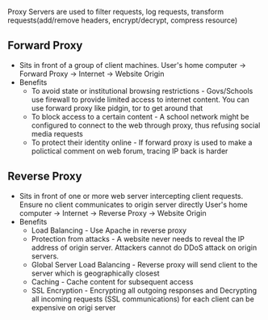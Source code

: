 Proxy Servers are used to filter requests, log requests, transform requests(add/remove headers, encrypt/decrypt, compress resource)

## Forward Proxy
* Sits in front of a group of client machines. User's home computer -> Forward Proxy -> Internet -> Website Origin
* Benefits
  * To avoid state or institutional browsing restrictions - Govs/Schools use firewall to provide limited access to internet content.
    You can use forward proxy like pidgin, tor to get around that
  * To block access to a certain content - A school network might be configured to connect to the web through proxy, thus refusing social media requests
  * To protect their identity online - If forward proxy is used to make a polictical comment on web forum, tracing IP back is harder
  
## Reverse Proxy

* Sits in front of one or more web server intercepting client requests. Ensure no client communicates to origin server directly
  User's home computer -> Internet -> Reverse Proxy -> Website Origin
* Benefits
  * Load Balancing - Use Apache in reverse proxy
  * Protection from attacks - A website never needs to reveal the IP address of origin server. Attackers cannot do DDoS attack on origin servers.
  * Global Server Load Balancing - Reverse proxy will send client to the server which is geographically closest
  * Caching - Cache content for subsequent access
  * SSL Encryption - Encrypting all outgoing responses and Decrypting all incoming requests (SSL communications) for each client can be expensive on origi server
